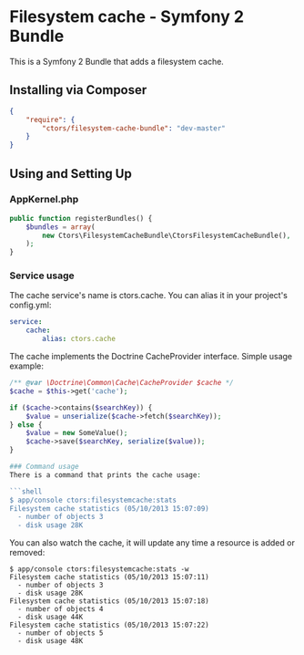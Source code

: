 Filesystem cache - Symfony 2 Bundle
===================================

This is a Symfony 2 Bundle that adds a filesystem cache.

## Installing via Composer

```json
{
    "require": {
        "ctors/filesystem-cache-bundle": "dev-master"
    }
}
```

## Using and Setting Up

### AppKernel.php
```php
public function registerBundles() {
    $bundles = array(
        new Ctors\FilesystemCacheBundle\CtorsFilesystemCacheBundle(),
    );
}
```
### Service usage
The cache service's name is ctors.cache. You can alias it in your project's config.yml:

```yaml
service:
    cache:
        alias: ctors.cache
```

The cache implements the Doctrine CacheProvider interface. Simple usage example:

```php
/** @var \Doctrine\Common\Cache\CacheProvider $cache */
$cache = $this->get('cache');

if ($cache->contains($searchKey)) {
    $value = unserialize($cache->fetch($searchKey));
} else {
    $value = new SomeValue();
    $cache->save($searchKey, serialize($value));
}

### Command usage
There is a command that prints the cache usage:

```shell
$ app/console ctors:filesystemcache:stats 
Filesystem cache statistics (05/10/2013 15:07:09)
  - number of objects 3
  - disk usage 28K
```

You can also watch the cache, it will update any time a resource is added or removed:

```shell
$ app/console ctors:filesystemcache:stats -w
Filesystem cache statistics (05/10/2013 15:07:11)
  - number of objects 3
  - disk usage 28K
Filesystem cache statistics (05/10/2013 15:07:18)
  - number of objects 4
  - disk usage 44K
Filesystem cache statistics (05/10/2013 15:07:22)
  - number of objects 5
  - disk usage 48K
```

